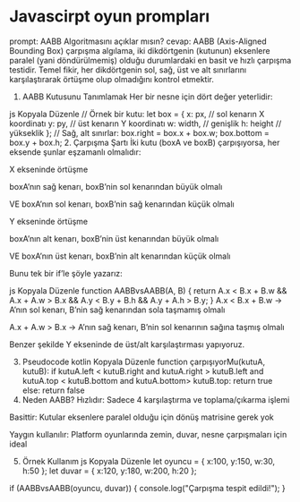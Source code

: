 # Javascirpt oyun prompları
prompt: AABB Algoritmasını açıklar mısın?
cevap: AABB (Axis-Aligned Bounding Box) çarpışma algılama, iki dikdörtgenin (kutunun) eksenlere paralel (yani döndürülmemiş) olduğu durumlardaki en basit ve hızlı çarpışma testidir. Temel fikir, her dikdörtgenin sol, sağ, üst ve alt sınırlarını karşılaştırarak örtüşme olup olmadığını kontrol etmektir.

1. AABB Kutusunu Tanımlamak
Her bir nesne için dört değer yeterlidir:

js
Kopyala
Düzenle
// Örnek bir kutu:
let box = {
  x:  px,             // sol kenarın X koordinatı
  y:  py,             // üst kenarın Y koordinatı
  w:  width,         // genişlik
  h:  height         // yükseklik
};
// Sağ, alt sınırlar:
box.right  = box.x + box.w;
box.bottom = box.y + box.h;
2. Çarpışma Şartı
İki kutu (boxA ve boxB) çarpışıyorsa, her eksende şunlar eşzamanlı olmalıdır:

X ekseninde örtüşme

boxA’nın sağ kenarı, boxB’nin sol kenarından büyük olmalı

VE boxA’nın sol kenarı, boxB’nin sağ kenarından küçük olmalı

Y ekseninde örtüşme

boxA’nın alt kenarı, boxB’nin üst kenarından büyük olmalı

VE boxA’nın üst kenarı, boxB’nin alt kenarından küçük olmalı

Bunu tek bir if’le şöyle yazarız:

js
Kopyala
Düzenle
function AABBvsAABB(A, B) {
  return  A.x < B.x + B.w &&
          A.x + A.w > B.x &&
          A.y < B.y + B.h &&
          A.y + A.h > B.y;
}
A.x < B.x + B.w → A’nın sol kenarı, B’nin sağ kenarından sola taşmamış olmalı

A.x + A.w > B.x → A’nın sağ kenarı, B’nin sol kenarının sağına taşmış olmalı

Benzer şekilde Y ekseninde de üst/alt karşılaştırması yapıyoruz.

3. Pseudocode
kotlin
Kopyala
Düzenle
function çarpışıyorMu(kutuA, kutuB):
    if kutuA.left   < kutuB.right
    and kutuA.right > kutuB.left
    and kutuA.top   < kutuB.bottom
    and kutuA.bottom> kutuB.top:
        return true
    else:
        return false
4. Neden AABB?
Hızlıdır: Sadece 4 karşılaştırma ve toplama/çıkarma işlemi

Basittir: Kutular eksenlere paralel olduğu için dönüş matrisine gerek yok

Yaygın kullanılır: Platform oyunlarında zemin, duvar, nesne çarpışmaları için ideal

5. Örnek Kullanım
js
Kopyala
Düzenle
let oyuncu = { x:100, y:150, w:30, h:50 };
let duvar  = { x:120, y:180, w:200, h:20 };

if (AABBvsAABB(oyuncu, duvar)) {
  console.log("Çarpışma tespit edildi!");
}

